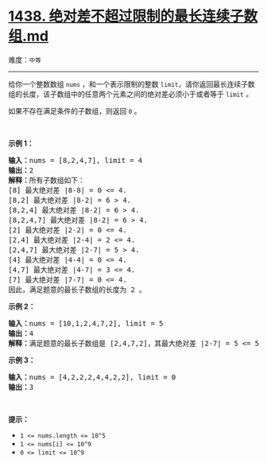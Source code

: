 # [1438. 绝对差不超过限制的最长连续子数组.md](https://leetcode-cn.com/problems/longest-continuous-subarray-with-absolute-diff-less-than-or-equal-to-limit)

难度：`中等`

---

<p>给你一个整数数组 <code>nums</code> ，和一个表示限制的整数 <code>limit</code>，请你返回最长连续子数组的长度，该子数组中的任意两个元素之间的绝对差必须小于或者等于 <code>limit</code><em> 。</em></p>

<p>如果不存在满足条件的子数组，则返回 <code>0</code> 。</p>

<p>&nbsp;</p>

<p><strong>示例 1：</strong></p>

<pre><strong>输入：</strong>nums = [8,2,4,7], limit = 4
<strong>输出：</strong>2 
<strong>解释：</strong>所有子数组如下：
[8] 最大绝对差 |8-8| = 0 &lt;= 4.
[8,2] 最大绝对差 |8-2| = 6 &gt; 4. 
[8,2,4] 最大绝对差 |8-2| = 6 &gt; 4.
[8,2,4,7] 最大绝对差 |8-2| = 6 &gt; 4.
[2] 最大绝对差 |2-2| = 0 &lt;= 4.
[2,4] 最大绝对差 |2-4| = 2 &lt;= 4.
[2,4,7] 最大绝对差 |2-7| = 5 &gt; 4.
[4] 最大绝对差 |4-4| = 0 &lt;= 4.
[4,7] 最大绝对差 |4-7| = 3 &lt;= 4.
[7] 最大绝对差 |7-7| = 0 &lt;= 4. 
因此，满足题意的最长子数组的长度为 2 。
</pre>

<p><strong>示例 2：</strong></p>

<pre><strong>输入：</strong>nums = [10,1,2,4,7,2], limit = 5
<strong>输出：</strong>4 
<strong>解释：</strong>满足题意的最长子数组是 [2,4,7,2]，其最大绝对差 |2-7| = 5 &lt;= 5 。
</pre>

<p><strong>示例 3：</strong></p>

<pre><strong>输入：</strong>nums = [4,2,2,2,4,4,2,2], limit = 0
<strong>输出：</strong>3
</pre>

<p>&nbsp;</p>

<p><strong>提示：</strong></p>

<ul>
	<li><code>1 &lt;= nums.length &lt;= 10^5</code></li>
	<li><code>1 &lt;= nums[i] &lt;= 10^9</code></li>
	<li><code>0 &lt;= limit &lt;= 10^9</code></li>
</ul>
